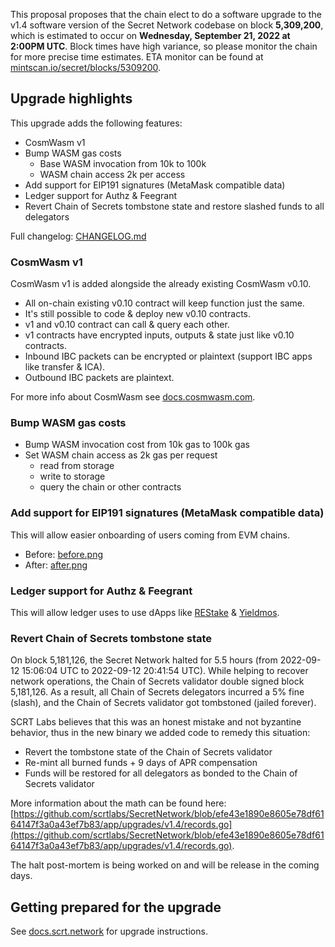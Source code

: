 This proposal proposes that the chain elect to do a software upgrade to the v1.4 software version of the Secret Network codebase on block **5,309,200**, which is estimated to occur on **Wednesday, September 21, 2022 at 2:00PM UTC**. Block times have high variance, so please monitor the chain for more precise time estimates. ETA monitor can be found at [mintscan.io/secret/blocks/5309200](https://www.mintscan.io/secret/blocks/5309200).

## Upgrade highlights

This upgrade adds the following features:

- CosmWasm v1
- Bump WASM gas costs
  - Base WASM invocation from 10k to 100k
  - WASM chain access 2k per access
- Add support for EIP191 signatures (MetaMask compatible data)
- Ledger support for Authz & Feegrant
- Revert Chain of Secrets tombstone state and restore slashed funds to all delegators

Full changelog: [CHANGELOG.md](https://github.com/scrtlabs/SecretNetwork/blob/master/CHANGELOG.md#140)

### CosmWasm v1

CosmWasm v1 is added alongside the already existing CosmWasm v0.10.

- All on-chain existing v0.10 contract will keep function just the same.
- It's still possible to code & deploy new v0.10 contracts.
- v1 and v0.10 contract can call & query each other.
- v1 contracts have encrypted inputs, outputs & state just like v0.10 contracts.
- Inbound IBC packets can be encrypted or plaintext (support IBC apps like transfer & ICA).
- Outbound IBC packets are plaintext.

For more info about CosmWasm see [docs.cosmwasm.com](https://docs.cosmwasm.com).

### Bump WASM gas costs

- Bump WASM invocation cost from 10k gas to 100k gas
- Set WASM chain access as 2k gas per request
  - read from storage
  - write to storage
  - query the chain or other contracts

### Add support for EIP191 signatures (MetaMask compatible data)

This will allow easier onboarding of users coming from EVM chains.

- Before: [before.png](https://gateway.pinata.cloud/ipfs/QmeCGJksrse5UbAcawa3wyJMU5q6i56hNg9pQE7ZJMjMJ4)
- After: [after.png](https://gateway.pinata.cloud/ipfs/Qme1QCqeSEUTvDYn2QrncfyEN6uz88RogykwbvuPqXYtzR)

### Ledger support for Authz & Feegrant

This will allow ledger uses to use dApps like [REStake](https://restake.app) & [Yieldmos](https://www.yieldmos.com).

### Revert Chain of Secrets tombstone state

On block 5,181,126, the Secret Network halted for 5.5 hours (from 2022-09-12 15:06:04 UTC to 2022-09-12 20:41:54 UTC). While helping to recover network operations, the Chain of Secrets validator double signed block 5,181,126. As a result, all Chain of Secrets delegators incurred a 5% fine (slash), and the Chain of Secrets validator got tombstoned (jailed forever).

SCRT Labs believes that this was an honest mistake and not byzantine behavior, thus in the new binary we added code to remedy this situation:

- Revert the tombstone state of the Chain of Secrets validator
- Re-mint all burned funds + 9 days of APR compensation
- Funds will be restored for all delegators as bonded to the Chain of Secrets validator

More information about the math can be found here: [https://github.com/scrtlabs/SecretNetwork/blob/efe43e1890e8605e78df6164147f3a0a43ef7b83/app/upgrades/v1.4/records.go](https://github.com/scrtlabs/SecretNetwork/blob/efe43e1890e8605e78df6164147f3a0a43ef7b83/app/upgrades/v1.4/records.go).

The halt post-mortem is being worked on and will be release in the coming days.

## Getting prepared for the upgrade

See [docs.scrt.network](https://docs.scrt.network/secret-network-documentation/post-mortems-upgrades/upgrade-instructions/shockwave-delta) for upgrade instructions.
